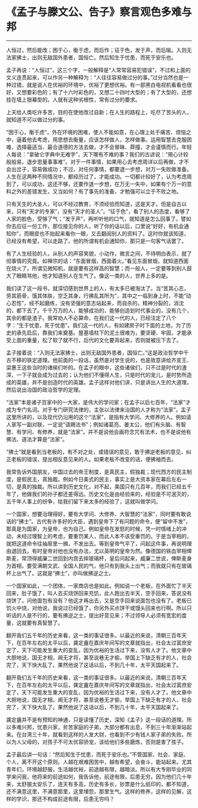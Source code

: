 # 《孟子与滕文公、告子》察言观色多难与邦

------

人恒过，然后能改；困于心，衡于虑，而后作；征于色，发于声，而后喻。入则无法家拂士，出则无敌国外患者，国恒亡。然后知生于忧患，而死于安乐也。

孟子再说：“人恒过”，这三个字，一般解释是“人常常容易犯错误”，不过和上面的文义连贯起来，可以作另一种解释为：“人往往容易做过分的事。”过分当然也是一种过错，就是说人在优裕的环境中，优裕了更想优裕。有一部黑白电视机看看也很好，又想要彩色的；有了十六吋彩色的，又想二十四吋大型的；有了大型的，还想挂在墙上银幕型的。人就有这种劣根性，常有过分的要求。

上天给人类吃许多苦，目的在使他改过自新；在人生的路程上，吃尽了苦头的人，就知道不可以做过分的事。

“困于心，衡于虑”，外在环境的困难，使人不能如意，在心理上处于痛苦、烦恼之中，逼着他去考虑，用思想去衡量，应该怎样做人，怎样做事。运用智慧去克服困难，选择最适当、最合道德的方法去做，才不会冒昧、莽撞，才会谨慎而行。年轻人每说：“拿破仑字典中无难字”，天下哪有不难的事？我们的古谚说：“用心计较般般易，退步思量事事难”。对于一件事情，如果用心去考虑周详以后再做，才不会出岔子，容易做成功；不过，对任何事情，都要退一步想，对万一失败做准备。人生在这两种不同情况中，都经历过了，才能成功。一切都计较好了，认为考虑周到了，可以成功，这还不够，还要作退一步想，在万无一失中，如果有个万一的意料之外的差错发生，又当如何？有了事先的准备，才勉强可以立于不败之地。

只有天生的大圣人，可以不经过教育，不须经验而知道，这是天才。但是自古以来，只有“天才的专家”，没有“天才的圣人”。“征于色”，看了别人的态度，看够了人家的脸色，受够了气；“发于声”，再听听他的口气，就知道是怎么回事了。譬如你去应征一份工作，那位接见你的人，听了你的话以后，口里说“好好，有机会通知你”，而眼皮也不抬起来看你一眼，又去翻阅别人的资料了。这时你就该知道，已经没有希望，可以走路了。他的所谓有机会通知你，那只是一句客气话罢了。

有了人生经验的人，从别人的声容笑貌，小动作，微言之间，不待明白表示，就了彻事情的究竟。如禅宗的话：“东面冒烟，西面着火。”看见东面冒烟，就知道西面在烧火了。所谓见微知机，就是要有这样高的智慧；而一般人，一定要等到别人鼓大了眼睛骂他，他才知道别人在生气了。像这一类的人，世界上多的是。

我们读了这一段书，就深切感到世界上的人，有太多已被淘汰了。当“苦其心志，劳其筋骨，饿其体肤，空乏其身，行拂乱其所为”，其中之一临到身上时，不能“动心忍性”，经不起磨练，没有坚强的意志站起来，而自杀的，精神分裂的，消沈的，都下去了。千千万万的人，能够成功的，能够创造划时代事业的，没有几个，其余的都是渣子。我常劝人不必算命，在我们这一代的人，已经注定了八个字：“生于忧患，死于忧患”。我们这一代的人，有如建房子时下面的土地，为了历史的承先启后，靠我们来奠基。屋基墙柱下的泥土很难为，要坚硬、牢固，才能承受上面的重量，松了软了就不行，后代的文化要背起来，否则就被压下去了。

孟子接着说：“入则无法家拂士，出则无敌国外患者，国恒亡。”这是政治哲学中千古不移的铁定道理。他前面的一段话，虽然是对学生说的，也是故意讲给齐宣王、梁惠王这些当时的诸侯们听的。在孟子的眼中，这些诸侯们，只不过是时代的渣滓，一下子就会成为过去的；认为他们不懂得人生，只是时代的宠儿，是时势所造成的英雄，并不是创造时代的英雄。孟子这样对他们讲，只是讲出人生的大道理，然后说出治国的政治哲学的定理。

“法家”本是诸子百家中的一大家，是伟大的学问家；在孟子以后七百年，“法家”才成为专门名词。对于专门研究法律的，主张以法律来治国的人才称为“法家”。孟子这里所讲的，以及现代仍沿用的这个“法家”，是指有大学问、大修养的人。例如请人家写一副对联，一定说“请赐法书”；例如诸葛亮、姜太公，他们有头脑、有智慧、有学问、有修养，就是“法家”。并不是说他会画符念咒有法术，也不是说他有佛法、道法才算是“法家”。

“拂士”就是看到当老板的，有不对之处，或错误的意见，敢于拂逆老板的意见，纠正老板的错误，提出相反意见来的人。如果老板不改变的话，便拂袖而去。

我常告诉外国朋友，中国过去的帝王制度，是真民主，假独裁；现代西方的民主制度，是假民主，真独裁。例如今日美式的民主，事实上是大资本家在幕后左右一切，是真的独裁。所以讲到历史文化，对不起，美国只有几百年，而我们已经五千年了，他做我们的孙子都还差得远。历史文化是由经验来的，经验是不可泯灭的，五千年人事上的纷争，给我们留下来太多的经验了，这就叫做学问。

一个国家，想要治理得好，要有大学问、大修养、大智慧的“法家”，同时要有敢说话的“拂士”。古代有许多好的大臣，遇到皇帝下了有问题的命令，便“留中不发”，那真是为国家，为皇帝，也为自己。例如皇帝在发怒的时候，凭一时情绪上的冲动，未经过理智上的考虑，要重罚某人，而此人本不该受重罚的。于是当宰相的，就把这道命令往抽屉里一搁，不发出去。等到皇帝气平了，问起这件事，再说明理由退回去。有时皇帝对他也没有办法，尤以英明的皇帝为然。像德国的铁血宰相俾斯麦，常顶得威廉二世回到内宫去摔玻璃杯，皇后问起来，威廉二世说，俾斯麦身为首相，要受满朝文武、全国人民的气，他只有到我头上出气；而我就只有在玻璃杯上出气了。这就是“拂士”，亦叫做拂逆之士。

一个国家如此，一个团体，一家商店也是如此。例如说一个老板，在外面忙了半天回来，肚子饿了，叫人去买烧饼回来充饥，此人跑出去半天，空手回来，答说没有烧饼了。问他面包有没有？他这才再出去，又是空手回来说面包也没有了。老板已饥火中烧，对他说，我说过已经饿了，你另外买点饼干或馒头回来也行啊。所以只听话的人是不行的，要有拂逆之士，提出好意见来；不过领导人必须有宽宏的度量，这就要有真智慧了。

翻开我们五千年的历史来看，这一类的事证很多。以最近的来说，清朝三百年天下，在百年左右的太平以后，龚定盦在嘉庆年间写的文章就指出，社会太过富庶安定了，天下可能发生重大的变乱，因为优裕的生活过下来，没有人才了。他文章中大胆地说，国无才相，阃无才将，甚至说巷无才偷，举国上下缺乏有才的人，社会完了，天下快大乱了。果然他说了这话以后，不到几十年，太平天国起来了。

翻开我们五千年的历史来看，这一类的事证很多。以最近的来说，清朝三百年天下，在百年左右的太平以后，龚定盦在嘉庆年间写的文章就指出，社会太过富庶安定了，天下可能发生重大的变乱，因为优裕的生活过下来，没有人才了。他文章中大胆地说，国无才相，阃无才将，甚至说巷无才偷，举国上下缺乏有才的人，社会完了，天下快大乱了。果然他说了这话以后，不到几十年，太平天国起来了。

龚定盦并不是有预知的神通，只是读懂了历史，深知《孟子》这一段话的道理。所以多难兴邦，忧患兴家，贫苦家庭的子弟，大部分都有出息，不到三十年渐渐站起来。在台湾三十年，就看到这样的人发大财，也看到不少有钱人家子弟的失败。所以为人父母的，对孩子不可太优容骄宠，该给他们多些磨炼，否则是害了孩子。

孟子最后讲一句话：“然后知生于忧患，而死于安乐也。”不管国家、社会、家庭、个人，离不开这个原则。人越在艰难困苦中，越有希望，会奋斗，能站起来。尤其青年们，环境越舒服，生活越优裕，前途越有限，越暗淡。所以有大专刚毕业的同学来问我，他将来的前途如何，我告诉他，前途有限，后患无穷。因为他们几十年来，太舒服太安乐了，连天有多高，历史有多长，钞票是什么纸印的，都不知道，还不满意这里，不满意那里，这里埋怨，那里生气。这样的修养，这样的见解，这样的学识，那还不构成前途有限，后患无穷吗？

